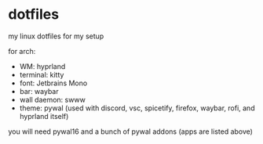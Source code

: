 # dotfiles
my linux dotfiles for my setup


for arch:

- WM: hyprland
- terminal: kitty
- font: Jetbrains Mono
- bar: waybar
- wall daemon: swww
- theme: pywal (used with discord, vsc, spicetify, firefox, waybar, rofi, and hyprland itself)

you will need pywal16 and a bunch of pywal addons (apps are listed above)

